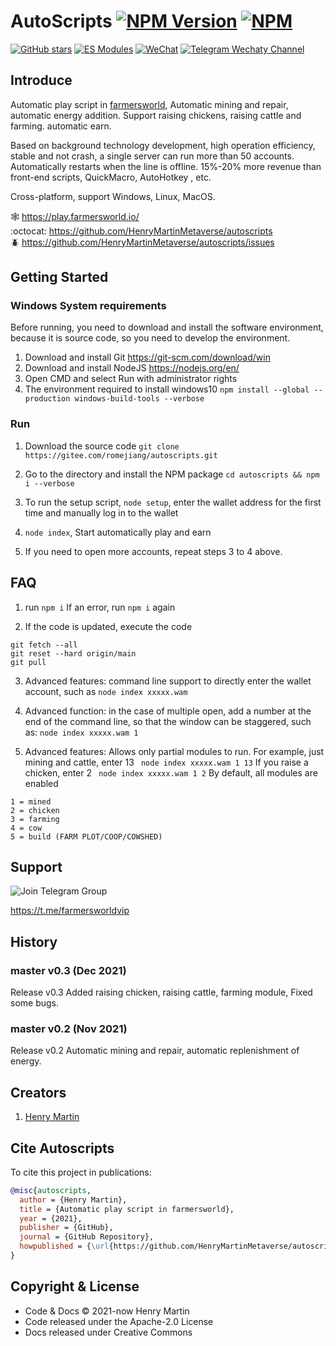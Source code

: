 # AutoScripts [![NPM Version](https://img.shields.io/npm/v/wechaty?color=brightgreen)](https://www.npmjs.com/package/wechaty) [![NPM](https://github.com/wechaty/wechaty/workflows/NPM/badge.svg)](https://github.com/wechaty/wechaty/actions?query=workflow%3ANPM) 


[![GitHub stars](https://img.shields.io/github/stars/HenryMartinMetaverse/autoscripts.svg?label=github%20stars)](https://github.com/HenryMartinMetaverse/autoscripts)
[![ES Modules](https://img.shields.io/badge/ES-Modules-orange)](https://github.com/HenryMartinMetaverse/autoscripts/issues)
[![WeChat](https://img.shields.io/badge/--07C160?logo=wechat&logoColor=white)](https://wechaty.js.org/docs/puppet-providers/wechat)
[![Telegram Wechaty Channel](https://img.shields.io/badge/chat-on%20telegram-blue)](https://t.me/wechaty)

## Introduce

Automatic play script in [farmersworld](https://play.farmersworld.io/), Automatic mining and repair, automatic energy addition. Support raising chickens, raising cattle and farming. automatic earn. 

Based on background technology development, high operation efficiency, stable and not crash, a single server can run more than 50 accounts. Automatically restarts when the line is offline. 15%-20% more revenue than front-end scripts, QuickMacro, AutoHotkey
, etc.

Cross-platform, support Windows, Linux, MacOS.

:spider_web: <https://play.farmersworld.io/>  
:octocat: <https://github.com/HenryMartinMetaverse/autoscripts>  
:beetle: <https://github.com/HenryMartinMetaverse/autoscripts/issues>  


## Getting Started


### Windows System requirements

Before running, you need to download and install the software environment, because it is source code, so you need to develop the environment.

1. Download and install Git https://git-scm.com/download/win
2. Download and install NodeJS https://nodejs.org/en/
3. Open CMD and select Run with administrator rights
4. The environment required to install windows10 ```npm install --global --production windows-build-tools --verbose```

### Run

1. Download the source code ```git clone https://gitee.com/romejiang/autoscripts.git```

2. Go to the directory and install the NPM package ``` cd autoscripts && npm i --verbose ```

3. To run the setup script, ```node setup```, enter the wallet address for the first time and manually log in to the wallet

4. ```node index```, Start automatically play and earn
5. If you need to open more accounts, repeat steps 3 to 4 above.

## FAQ

1. run ```npm i``` If an error, run ``` npm i ``` again

2. If the code is updated, execute the code
```
git fetch --all
git reset --hard origin/main
git pull

```
3. Advanced features: command line support to directly enter the wallet account, such as ```node index xxxxx.wam```

4. Advanced function: in the case of multiple open, add a number at the end of the command line, so that the window can be staggered, such as: ```node index xxxxx.wam 1```
5. Advanced features: Allows only partial modules to run. For example, just mining and cattle, enter 13
``` node index xxxxx.wam 1 13```
If you raise a chicken, enter 2
``` node index xxxxx.wam 1 2```
By default, all modules are enabled
```
1 = mined
2 = chicken
3 = farming 
4 = cow
5 = build (FARM PLOT/COOP/COWSHED)
```

## Support

![Join Telegram Group](https://user-images.githubusercontent.com/93913343/142018715-9ced3d44-bf86-42bb-918f-ae70b1279c81.jpeg)

<https://t.me/farmersworldvip>

## History

### master v0.3 (Dec 2021)

Release v0.3 Added raising chicken, raising cattle, farming module, Fixed some bugs.

### master v0.2 (Nov 2021)

Release v0.2 Automatic mining and repair, automatic replenishment of energy.


## Creators

1. [Henry Martin](https://github.com/HenryMartinMetaverse)  


## Cite Autoscripts

To cite this project in publications:

```bibtex
@misc{autoscripts,
  author = {Henry Martin},
  title = {Automatic play script in farmersworld},
  year = {2021},
  publisher = {GitHub},
  journal = {GitHub Repository},
  howpublished = {\url{https://github.com/HenryMartinMetaverse/autoscripts}},
}
```

## Copyright & License

- Code & Docs © 2021-now Henry Martin
- Code released under the Apache-2.0 License
- Docs released under Creative Commons
